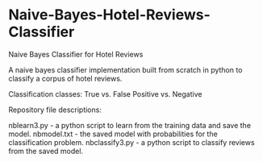 # Naive-Bayes-Hotel-Reviews-Classifier
Naive Bayes Classifier for Hotel Reviews

A naive bayes classifier implementation built from scratch in python to classify a corpus of hotel reviews.

Classification classes:
True vs. False
Positive vs. Negative

Repository file descriptions:

nblearn3.py - a python script to learn from the training data and save the model.
nbmodel.txt - the saved model with probabilities for the classification problem.
nbclassify3.py - a python script to classify reviews from the saved model.
